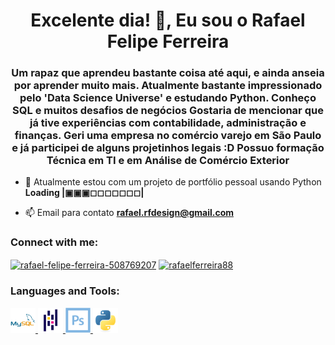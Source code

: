 <h1 align="center">Excelente dia! 👋, Eu sou o Rafael Felipe Ferreira</h1>
<h3 align="center">Um rapaz que aprendeu bastante coisa até aqui, e ainda anseia por aprender muito mais. Atualmente bastante impressionado pelo 'Data Science Universe' e estudando Python. Conheço SQL e muitos desafios de negócios Gostaria de mencionar que já tive experiências com contabilidade, administração e finanças. Geri uma empresa no comércio varejo em São Paulo e já participei de alguns projetinhos legais :D Possuo formação Técnica em TI e em Análise de Comércio Exterior</h3>

- 🔭 Atualmente estou com um projeto de portfólio pessoal usando Python **Loading |▣▣▣◻◻◻◻◻◻◻|**

- 📫 Email para contato **rafael.rfdesign@gmail.com**

<h3 align="left">Connect with me:</h3>
<p align="left">
<a href="https://linkedin.com/in/rafael-felipe-ferreira-508769207" target="blank"><img align="center" src="https://raw.githubusercontent.com/rahuldkjain/github-profile-readme-generator/master/src/images/icons/Social/linked-in-alt.svg" alt="rafael-felipe-ferreira-508769207" height="30" width="40" /></a>
<a href="https://kaggle.com/rafaelferreira88" target="blank"><img align="center" src="https://raw.githubusercontent.com/rahuldkjain/github-profile-readme-generator/master/src/images/icons/Social/kaggle.svg" alt="rafaelferreira88" height="30" width="40" /></a>
</p>

<h3 align="left">Languages and Tools:</h3>
<p align="left"> <a href="https://www.mysql.com/" target="_blank" rel="noreferrer"> <img src="https://raw.githubusercontent.com/devicons/devicon/master/icons/mysql/mysql-original-wordmark.svg" alt="mysql" width="40" height="40"/> </a> <a href="https://pandas.pydata.org/" target="_blank" rel="noreferrer"> <img src="https://raw.githubusercontent.com/devicons/devicon/2ae2a900d2f041da66e950e4d48052658d850630/icons/pandas/pandas-original.svg" alt="pandas" width="40" height="40"/> </a> <a href="https://www.photoshop.com/en" target="_blank" rel="noreferrer"> <img src="https://raw.githubusercontent.com/devicons/devicon/master/icons/photoshop/photoshop-line.svg" alt="photoshop" width="40" height="40"/> </a> <a href="https://www.python.org" target="_blank" rel="noreferrer"> <img src="https://raw.githubusercontent.com/devicons/devicon/master/icons/python/python-original.svg" alt="python" width="40" height="40"/> </a> </p>
